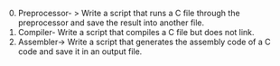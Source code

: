 0. Preprocessor- > Write a script that runs a C file through the preprocessor and save the result into another file.
1. Compiler- Write a script that compiles a C file but does not link.
2. Assembler-> Write a script that generates the assembly code of a C code and save it in an output file.

